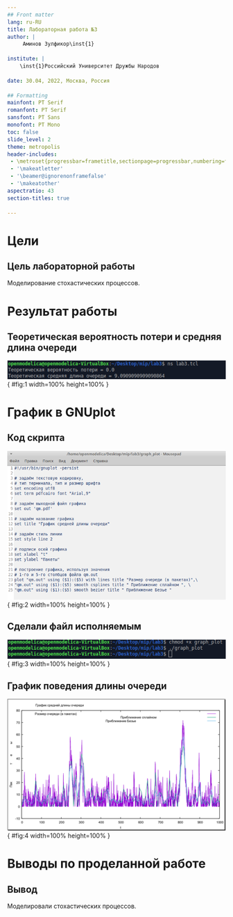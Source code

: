 ```yaml
---
## Front matter
lang: ru-RU
title: Лабораторная работа №3
author: |
	 Аминов Зулфикор\inst{1}

institute: |
	\inst{1}Российский Университет Дружбы Народов

date: 30.04, 2022, Москва, Россия

## Formatting
mainfont: PT Serif
romanfont: PT Serif
sansfont: PT Sans
monofont: PT Mono
toc: false
slide_level: 2
theme: metropolis
header-includes: 
 - \metroset{progressbar=frametitle,sectionpage=progressbar,numbering=fraction}
 - '\makeatletter'
 - '\beamer@ignorenonframefalse'
 - '\makeatother'
aspectratio: 43
section-titles: true

---
```


# Цели

## Цель лабораторной работы

Моделирование стохастических процессов.

# Результат работы

## Теоретическая вероятность потери и средняя длина очереди

![ ](image/1.png){ #fig:1 width=100% height=100% }

# График в GNUplot

## Код скрипта

![ ](image/4.png){ #fig:2 width=100% height=100% }

## Сделали файл исполняемым

![ ](image/3.png){ #fig:3 width=100% height=100% }

## График поведения длины очереди

![График поведения длины очереди](image/5.png){ #fig:4 width=100% height=100% }

# Выводы по проделанной работе

## Вывод

Моделировали стохастических процессов.

